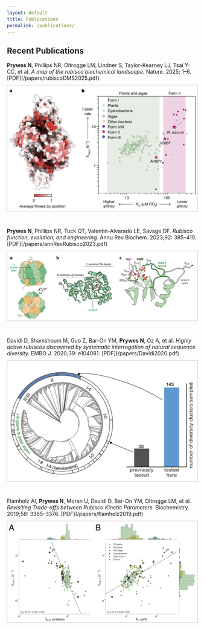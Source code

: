 ```yaml
---
layout: default
title: Publications
permalink: /publications/
---
```


<style>
.publication {
  margin-bottom: 40px;
}

.publication img {
  max-width: 100%;
  height: auto;
  margin-top: 10px;
  border: 1px solid #ccc;
}
</style>

## Recent Publications

<div class="publication">
<strong>Prywes N</strong>, Phillips NR, Oltrogge LM, Lindner S, Taylor-Kearney LJ, Tsai Y-CC, et al.  
<em>A map of the rubisco biochemical landscape.</em> Nature. 2025; 1–6.  
[PDF](/papers/rubiscoDMS2025.pdf)  
<img src="/images/biscoDMSPic.png" alt="Rubisco DMS Paper Image">
</div>

<div class="publication">
<strong>Prywes N</strong>, Phillips NR, Tuck OT, Valentin-Alvarado LE, Savage DF.  
<em>Rubisco function, evolution, and engineering.</em> Annu Rev Biochem. 2023;92: 385–410.  
[PDF](/papers/annRevRubisco2023.pdf)  
<img src="/images/annRevPic.png" alt="Annual Review Image">
</div>

<div class="publication">
Davidi D, Shamshoum M, Guo Z, Bar-On YM, <strong>Prywes N</strong>, Oz A, et al.  
<em>Highly active rubiscos discovered by systematic interrogation of natural sequence diversity.</em> EMBO J. 2020;39: e104081.  
[PDF](/papers/Davidi2020.pdf)  
<img src="/images/DavidiPic.png" alt="Davidi Paper Image">
</div>

<div class="publication">
Flamholz AI, <strong>Prywes N</strong>, Moran U, Davidi D, Bar-On YM, Oltrogge LM, et al.  
<em>Revisiting Trade-offs between Rubisco Kinetic Parameters.</em> Biochemistry. 2019;58: 3365–3376.  
[PDF](/papers/flamholz2019.pdf)  
<img src="/images/flamholzPic.png" alt="Flamholz Paper Image">
</div>
